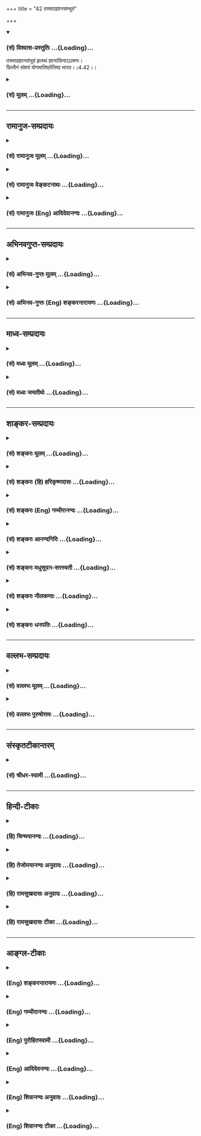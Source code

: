 +++
title = "42 तस्मादज्ञानसम्भूतं"

+++
<div class="js_include" newlevelforh1="3" title="(सं) विश्वास-प्रस्तुतिः" unfilled url="/purANam/mahAbhAratam/06-bhIShma-parva/02-bhagavad-gItA-parva/saMskRtam/vishvAsa-prastutiH/04_jnAna-yogaH_brahmArp/42_tasmAdajnAnasambh.md">
<details open><summary><h3>(सं) विश्वास-प्रस्तुतिः ...{Loading}...</h3></summary>

तस्मादज्ञानसंभूतं हृत्स्थं ज्ञानासिनाऽऽत्मनः।  
छित्त्वैनं संशयं योगमातिष्ठोत्तिष्ठ भारत।।4.42।।
</details>
</div>
<div class="js_include collapsed" newlevelforh1="3" title="(सं) मूलम्" unfilled url="/purANam/mahAbhAratam/06-bhIShma-parva/02-bhagavad-gItA-parva/saMskRtam/mUlam/04_jnAna-yogaH_brahmArp/42_tasmAdajnAnasambh.md">
<details><summary><h3>(सं) मूलम् ...{Loading}...</h3></summary>

तस्मादज्ञानसंभूतं हृत्स्थं ज्ञानासिनाऽऽत्मनः।  
छित्त्वैनं संशयं योगमातिष्ठोत्तिष्ठ भारत।।4.42।।
</details>
</div>


_________________
## रामानुज-सम्प्रदायः
<div class="js_include collapsed" newlevelforh1="3" title="(सं) रामानुजः मूलम्" unfilled url="/purANam/mahAbhAratam/06-bhIShma-parva/02-bhagavad-gItA-parva/saMskRtam/rAmAnujaH/mUlam/04_jnAna-yogaH_brahmArp/42_tasmAdajnAnasambh.md">
<details><summary><h3>(सं) रामानुजः मूलम् ...{Loading}...</h3></summary>

।।4.42।।**तस्माद्** अनाद्य**ज्ञानसंभूतं हृत्स्थम्** आत्मविषयं **संशयं**
मया उपदिष्टेन आत्म**ज्ञानासिना छित्त्वा** मया उपदिष्टं कर्म**योगम्
आतिष्ठ** तदर्थम् **उत्तिष्ठ भारत** इति।

</details>
</div>
<div class="js_include collapsed" newlevelforh1="3" title="(सं) रामानुजः वेङ्कटनाथः" unfilled url="/purANam/mahAbhAratam/06-bhIShma-parva/02-bhagavad-gItA-parva/saMskRtam/rAmAnujaH/venkaTanAthaH/04_jnAna-yogaH_brahmArp/42_tasmAdajnAnasambh.md">
<details><summary><h3>(सं) रामानुजः वेङ्कटनाथः ...{Loading}...</h3></summary>

  
  
।।4.42।। एवं विस्तरेणोपपाद्योपसंहृतोऽर्थोऽर्जुनं प्रति कर्तव्यतया
निगम्यते तस्मादितिश्लोकेन। संशयस्याज्ञानसम्भूतत्वं विशेषाग्रहस्य
संशयहेतुत्वात्। हृत्स्थं हृदि शल्यमिवार्पितम् यद्वा
हृत्स्थमित्यान्तरमिति भावः। आत्मनः इति षष्ठ्या
विषयविषयित्वलक्षणसम्बन्धविशेषे पर्यवसानमत्र विवक्षितमिति
द्योतनायआत्मविषयं संशयमित्युक्तम्। यद्वाएनं संशयम् इति
निर्देशादात्मविषयत्वं सिद्धम्आत्मनः इत्यस्य तुज्ञानासिना
इत्यनेनान्वयायआत्मज्ञानासिनेत्युक्तम्। काकाक्षिन्यायेन
वोभयत्रान्वयः। मयेत्यनेनोपदेष्टुः
सर्वज्ञत्वकारुणिकत्वादिपौष्कल्यादाप्ततमत्वं विवक्षितम्।
कर्मयोगोपदेशोपसंहारतया योगशब्दोऽत्र नेतरविषय इति ज्ञापनायमयोपदिष्टं
कर्मयोगमित्युक्तम्। भरतकुलसम्भूतार्जुनस्य स्वधर्मभूतयुद्धार्थमुत्थानमेव
कर्मयोगार्थमुत्थानमिति भारतशब्दाभिप्रायव्यञ्जनायतदर्थमुत्तिष्ठ
भारतेत्युक्तम्। तेनैव मोक्षोपाययोग्यत्वाय योगिवंशप्रसूतत्वमप्यर्जुनस्य
सूच्यते। इति कवितार्किकसिंहस्य सर्वतन्त्रस्वतन्त्रस्य श्रीमद्वेङ्कटनाथस्य
वेदान्ताचार्यस्य कृतिषु श्रीमद्गीताभाष्यटीकायां तात्पर्यचन्द्रिकायां
चतुर्थोऽध्यायः।।4।।  
  

</details>
</div>
<div class="js_include collapsed" newlevelforh1="3" title="(सं) रामानुजः (Eng) आदिदेवानन्दः" unfilled url="/purANam/mahAbhAratam/06-bhIShma-parva/02-bhagavad-gItA-parva/saMskRtam/rAmAnujaH/english/AdidevAnandaH/04_jnAna-yogaH_brahmArp/42_tasmAdajnAnasambh.md">
<details><summary><h3>(सं) रामानुजः (Eng) आदिदेवानन्दः ...{Loading}...</h3></summary>

4.42 Therefore, after sundering this doubt concerning the self, born of
beginningless ignorance and present in the heart, by the sword of the
knowledge of the self in the manner explained before, practise the Karma
Yoga taught by Me. For that, rise up, O Arjuna.

</details>
</div>


_________________
## अभिनवगुप्त-सम्प्रदायः
<div class="js_include collapsed" newlevelforh1="3" title="(सं) अभिनव-गुप्तः मूलम्" unfilled url="/purANam/mahAbhAratam/06-bhIShma-parva/02-bhagavad-gItA-parva/saMskRtam/abhinava-guptaH/mUlam/04_jnAna-yogaH_brahmArp/42_tasmAdajnAnasambh.md">
<details><summary><h3>(सं) अभिनव-गुप्तः मूलम् ...{Loading}...</h3></summary>

।।4.42।। यत एवम् +++(S omits यत एवम्)+++ तस्मादिति। संशयं छित्त्वा योगं कर्मसु
कौशलम् उक्तक्रमेण आतिष्ठ। ततश्च उत्तिष्ठ त्वं स्वव्यापारं
कर्तव्यतामात्रेण कुर्विति।  
  

</details>
</div>
<div class="js_include collapsed" newlevelforh1="3" title="(सं) अभिनव-गुप्तः (Eng) शङ्करनारायणः" unfilled url="/purANam/mahAbhAratam/06-bhIShma-parva/02-bhagavad-gItA-parva/saMskRtam/abhinava-guptaH/english/shankaranArAyaNaH/04_jnAna-yogaH_brahmArp/42_tasmAdajnAnasambh.md">
<details><summary><h3>(सं) अभिनव-गुप्तः (Eng) शङ्करनारायणः ...{Loading}...</h3></summary>

4.42 Tasmat etc. Cutting asunder the doubt, you must practise, by the
said method, the Yoga, the dexterity in action; and then stand up i.e.,
perform your activities simply with the idea that they are to be
performed.

</details>
</div>


_________________
## माध्व-सम्प्रदायः
<div class="js_include collapsed" newlevelforh1="3" title="(सं) मध्वः मूलम्" unfilled url="/purANam/mahAbhAratam/06-bhIShma-parva/02-bhagavad-gItA-parva/saMskRtam/madhvaH/mUlam/04_jnAna-yogaH_brahmArp/42_tasmAdajnAnasambh.md">
<details><summary><h3>(सं) मध्वः मूलम् ...{Loading}...</h3></summary>

।।4.42।। Sri Madhvacharya did not comment on this sloka.

</details>
</div>
<div class="js_include collapsed" newlevelforh1="3" title="(सं) मध्वः जयतीर्थः" unfilled url="/purANam/mahAbhAratam/06-bhIShma-parva/02-bhagavad-gItA-parva/saMskRtam/madhvaH/jayatIrthaH/04_jnAna-yogaH_brahmArp/42_tasmAdajnAnasambh.md">
<details><summary><h3>(सं) मध्वः जयतीर्थः ...{Loading}...</h3></summary>

।।4.42।। Sri Jayatirtha did not comment on this sloka.

</details>
</div>


_________________
## शाङ्कर-सम्प्रदायः
<div class="js_include collapsed" newlevelforh1="3" title="(सं) शङ्करः मूलम्" unfilled url="/purANam/mahAbhAratam/06-bhIShma-parva/02-bhagavad-gItA-parva/saMskRtam/shankaraH/mUlam/04_jnAna-yogaH_brahmArp/42_tasmAdajnAnasambh.md">
<details><summary><h3>(सं) शङ्करः मूलम् ...{Loading}...</h3></summary>

।।4.42) **तस्मात्** पापिष्ठम् **अज्ञानसंभूतम्** अज्ञानात् अविवेकात् जातं
**हृत्स्थं** हृदि बुद्धौ स्थितं **ज्ञानासिना** शोकमोहादिदोषहरं
सम्यग्दर्शनं ज्ञानं तदेव असिः खङ्गः तेन ज्ञानासिना **आत्मनः** स्वस्य
आत्मविषयत्वात् संशयस्य। न हि परस्य संशयः परेण च्छेत्तव्यतां प्राप्तः येन
स्वस्येति विशेष्येत। अतः आत्मविषयोऽपि स्वस्यैव भवति। **छित्त्वा एनं
संशयं** स्वविनाशहेतुभूतम् **योगं** सम्यग्दर्शनोपायं कर्मानुष्ठानम्
**आतिष्ठ** कुर्वित्यर्थः। **उत्तिष्ठ** च इदानीं युद्धाय **भारत**
इति।। इति श्रीमत्परमहंसपरिव्राजकाचार्यस्य
श्रोगोविन्दभगवत्पूज्यपादशिष्यस्यश्रीमच्छंकरभगवतः कृतौ
श्रीमद्भगवद्गीताभाष्ये  
  
चतुर्थोऽध्यायः।।  
  

</details>
</div>
<div class="js_include collapsed" newlevelforh1="3" title="(सं) शङ्करः (हि) हरिकृष्णदासः" unfilled url="/purANam/mahAbhAratam/06-bhIShma-parva/02-bhagavad-gItA-parva/saMskRtam/shankaraH/hindI/harikRShNadAsaH/04_jnAna-yogaH_brahmArp/42_tasmAdajnAnasambh.md">
<details><summary><h3>(सं) शङ्करः (हि) हरिकृष्णदासः ...{Loading}...</h3></summary>

।।4.42।। क्योंकि कर्मयोगका अनुष्ठान करनेसे अन्तःकरणकी अशुद्धिका क्षय हो
जानेपर उत्पन्न होनेवाले आत्मज्ञानसे जिसका संशय नष्ट हो गया है ऐसा पुरुष
तो ज्ञानाग्निद्वारा उसके कर्म दग्ध हो जानेके कारण कर्मोंसे नहीं बँधता
तथा ज्ञानयोग और कर्मयोगके अनुष्ठानमें संशय रखनेवाला नष्ट हो जाता है
इसलिये अज्ञान यानी अविवेकसे उत्पन्न और अन्तःकरणमें रहनेवाले ( अपने
नाशकके हेतुभूत ) इस अत्यन्तपापी अपने संशयको ज्ञानखड्गद्वारा अर्थात्
शोकमोह आदि दोनोंका नाश करनेवाला यथार्थ दर्शरूप जो ज्ञान है वही खड्ग है
उस स्वरूपज्ञानरूप खड्गद्वारा ( छेदन करके कर्मयोगमें स्थित हो )। यहाँ
संशय आत्मविषयक है इसलिये ( उसके साथ आत्मनः विशेषण दिया गया है। ) क्योंकि
एकका संशय दूसरेके द्वारा छेदन करनेकी शङ्का यहाँ प्राप्त नहीं होती जिससे
कि ( ऐसी शङ्काको दूर करनेके उद्देश्यसे ) आत्मनः विशेषण दिया जावे अतः (
यही समझना चाहिये कि ) आत्मविषयक होनेसे भी अपना कहा जा सकता है। ( सुतरां
संशयको अपना बतलाना असंगत नहीं है। ) अतः अपने नाशके कारणरूप इस संशयको (
उपर्युक्त प्रकारसे ) काटकर पूर्ण ज्ञानकी प्राप्तिके उपायरूप कर्मयोगमें
स्थित हो और हे भारत अब युद्धके लिये खड़ा हो जा।

</details>
</div>
<div class="js_include collapsed" newlevelforh1="3" title="(सं) शङ्करः (Eng) गम्भीरानन्दः" unfilled url="/purANam/mahAbhAratam/06-bhIShma-parva/02-bhagavad-gItA-parva/saMskRtam/shankaraH/english/gambhIrAnandaH/04_jnAna-yogaH_brahmArp/42_tasmAdajnAnasambh.md">
<details><summary><h3>(सं) शङ्करः (Eng) गम्भीरानन्दः ...{Loading}...</h3></summary>

4.42 Tasmat, therefore, O scion of the Bharata dynasty; atistha, take
recourse to, i.e. undertake; yogam, yoga -performance of actions, which
is a means to full Illumination; and now, uttistha, rise up for battle;
chittva, cutting asunder; jnanasina, with the sword of
Knowledge-Knowledge is full Illumination, which is a destroyer of such
defects as sorrows, delusion, etc.; that itself is the sword; with that
sword of Knowledge-;enam, this; samsayam, doubt; atmanah, of your own,
which is a source of one's own ruin and is most sinful; hrtstham, in the
heart, residing in the intellect; ajnana-sambhutam, arising from
ignorance, born of non-discrimination. The word atmanah is used because
doubt concerns oneself. Indeed, another's doubt cannot be removed by
someone else. Hence the word 'own' is used. So, although the doubt is
with regard to the Self, it is really one's own.

</details>
</div>
<div class="js_include collapsed" newlevelforh1="3" title="(सं) शङ्करः आनन्दगिरिः" unfilled url="/purANam/mahAbhAratam/06-bhIShma-parva/02-bhagavad-gItA-parva/saMskRtam/shankaraH/AnandagiriH/04_jnAna-yogaH_brahmArp/42_tasmAdajnAnasambh.md">
<details><summary><h3>(सं) शङ्करः आनन्दगिरिः ...{Loading}...</h3></summary>

।।4.42।। तस्मादित्यादिसमनन्तरश्लोकगततत्पदापेक्षितमर्थमाह **यस्मादिति।**
सतां कर्मणामस्मदादिषु फलारम्भकत्वोपलम्भाद्विदुष्यपि तेषां
तद्भाव्यमनपबाधमित्याशङ्क्याह **ज्ञानाग्नीति।** ननु संदिहानस्य
तत्प्रतिबन्धान्न कर्मयोगानुष्ठानं नापि तद्धेतुकज्ञानं तत्रापि
संशयावतारादित्याशङ्क्याह **यस्माच्चेति।** श्लोकाक्षराणि व्याचष्टे
**तस्मादित्यादिना।** पापिष्ठमिति संशयस्य सर्वानर्थमूलत्वेन त्याज्यत्वं
सूच्यते। विवेकाग्रहप्रसूतत्वादपि
तस्यावहेयत्वमविवेकस्यानर्थकरत्वप्रसिद्धेरित्याह **अविवेकादिति।** नच तस्य
चैतन्यवदात्मनिष्ठत्वादत्याज्यत्वं शङ्कितव्यमित्याह **हृदीति।**
शोकमोहाभ्यामभिभूतस्य पुंसो मनसि प्रादुर्भवतः संशयस्य
प्रबलप्रतिबन्धकाभावेनैव प्रध्वंसः सिध्येदित्याशङ्क्याह **ज्ञानासिनेति।**
स्वाश्रयस्य संशयस्य स्वाश्रयेणैव ज्ञानेन समुच्छेदसंभवात्किमिति स्वस्येति
विशेषणमित्याशङ्क्याह **आत्मविषयत्वादिति।** स्थाण्वादिविषयः
संशयस्तद्विषयेण ज्ञानेन देवदत्तनिष्ठेन तन्निष्ठो व्यावर्त्यते प्रकृते
त्वात्मविषयस्तदाश्रयश्च संशयस्तथाविधेन ज्ञानेनापनीयते तेन
विशेषणमर्थवदित्यर्थः। तदेव प्रपञ्चयति **नहीति।** आत्माश्रयत्वस्य प्रकृते
संशये सिद्धत्वेनाविवक्षितत्वात्तद्विषयस्य तद्विषयेणैव तस्य तेन
निवृत्तिर्विवक्षितेत्युपसंहरति **अत इति।** संशयसमुच्छित्त्यनन्तरं
कर्तव्यमुपदिशति **छित्त्वैनमिति।** अग्निहोत्रादिकं कर्म भगवदाज्ञया
क्रमेण करिष्यामि युद्धात्पुनरुपरिरंसैवेत्याशङ्क्याह **उत्तिष्ठेति।**
भरतान्वये महति क्षत्रियवंशे प्रसूतस्य समुपस्थितसमरविमुखत्वमनुचितमिति
मन्वानः सन्नाह **भारतेति।** तदनेन योगस्य कृत्रिमत्वं भगवतोऽनीश्वरत्वं च
निराकृत्य कर्मादावकर्मादिदर्शनादात्मनः
सम्यग्ज्ञानात्प्रणिपातादेर्बहिरङ्गादन्तरङ्गाच्च
श्रद्धादेरुद्भूतादशेषानर्थनिवृत्त्या ब्रह्मभावमभिदधता सर्वस्मादुत्कृष्टे
तस्मिन्नसंशयानस्याधिकारादशेषदोषवन्तम्। संशयं हित्वोत्तमस्य
ज्ञाननिष्ठापरस्य कर्मनिष्ठेति स्थापितम्। इत्यानन्दगिरिकृतगीताभाष्यटीकायां
चतुर्थोऽध्यायः।।4।।  
  

</details>
</div>
<div class="js_include collapsed" newlevelforh1="3" title="(सं) शङ्करः मधुसूदन-सरस्वती" unfilled url="/purANam/mahAbhAratam/06-bhIShma-parva/02-bhagavad-gItA-parva/saMskRtam/shankaraH/madhusUdana-sarasvatI/04_jnAna-yogaH_brahmArp/42_tasmAdajnAnasambh.md">
<details><summary><h3>(सं) शङ्करः मधुसूदन-सरस्वती ...{Loading}...</h3></summary>

।।4.42।। यस्मादेवं अज्ञानादविवेकात्संभूतमुत्पन्नं हृत्स्थं हृदि बुद्धौ
स्थितं करणस्याश्रयस्य च ज्ञाने शत्रुः सुखेन हन्तुं शक्यत
इत्युभयोपन्यासः। एनं सर्वानर्थमूलभूतं संशयमात्मनो ज्ञानासिना
आत्मविषयकनिश्चयखङ्गेन छित्त्वा योगंसम्यग्दर्शनोपायं निष्कामकर्मातिष्ठ
कुरु। अत इदानीमुत्तिष्ठ युद्धाय हे भारत भरतवंशे जातस्य युद्धोद्यमो न
निष्फल इति भावः। स्वस्यानीशत्वाबाधेन भक्तिश्रद्धे दृढीकृते। धीहेतुः
कर्मनिष्ठा च हरिणेहोपसंहृता।

</details>
</div>
<div class="js_include collapsed" newlevelforh1="3" title="(सं) शङ्करः नीलकण्ठः" unfilled url="/purANam/mahAbhAratam/06-bhIShma-parva/02-bhagavad-gItA-parva/saMskRtam/shankaraH/nIlakaNThaH/04_jnAna-yogaH_brahmArp/42_tasmAdajnAnasambh.md">
<details><summary><h3>(सं) शङ्करः नीलकण्ठः ...{Loading}...</h3></summary>

।।4.42।।**तस्मादिति।** हृत्स्थं बुद्धिस्थम्। ज्ञानासिना ज्ञानखङ्गेन।
योगं सम्यग्दर्शनोपायम्। निष्कामकर्म आतिष्ठ कुरु। उत्तिष्ठ। युद्धायेति
शेषः।

</details>
</div>
<div class="js_include collapsed" newlevelforh1="3" title="(सं) शङ्करः धनपतिः" unfilled url="/purANam/mahAbhAratam/06-bhIShma-parva/02-bhagavad-gItA-parva/saMskRtam/shankaraH/dhanapatiH/04_jnAna-yogaH_brahmArp/42_tasmAdajnAnasambh.md">
<details><summary><h3>(सं) शङ्करः धनपतिः ...{Loading}...</h3></summary>

।।4.42।। यस्माच्चित्तशुद्धिलभ्यं ज्ञानमेवभूतं यस्माच्च संशयात्मा विनश्यति
यस्माच्च ज्ञानसंच्छिन्नसंशयः कर्मभिर्न निबध्यते तस्मात्पापिष्ठमात्मनः
संशयं अज्ञानादविवेकाज्जातं बुद्धौ स्थितं शोकमोहादिदोषहरं सभ्यग्दर्शनं
ज्ञानं तदेवासिः खड्गः तेनात्मो ज्ञानासिना छित्त्वा योगमात्मज्ञानोपायं
कर्मानुष्ठानमातिष्ठ कुर्वित्यर्थः। इदानीं तु स्वधर्मभूताय
युद्धायोत्तिष्ठ। भारतेति तत्र योग्यतासूचकं संबोधनम्। तदनेन
चतुर्थाध्यायेन योगस्य संप्रदायसिद्धत्वं भगवतो वासुदेवस्य
सर्वज्ञत्वमीश्वरत्वं च प्रतिपाद्य योग्यतासंपत्तये कर्मनिष्ठां तत्साध्यां
ज्ञाननिष्ठामत्युत्तमां तत्र प्रणिपातादीनि बहिरङ्गसाधनानि
श्रद्धादीन्यन्तरङ्गाणि तस्याः फलं सर्वानर्थनिवृत्त्या ब्रह्मभावं
अतिपापिष्ठं संशयं चाभिदधताऽशेषदोषवन्तं संशयं विहायोत्तमाधिकरिणो
ज्ञाननिष्ठाऽपरस्य कर्मनिष्ठेति स्थापितम्। इति
श्रीपरमहंसपरिव्राजकाचार्यश्रीबालस्वामिश्रीपादशिष्यदत्तवंशावतंसरामकुमारसूनुधनपतिविदुषा
विरचितायां श्रीगीताभाष्योत्कर्षदीपिकायां चतुर्थोऽध्यायः।।4।।  
  

</details>
</div>


_________________
## वल्लभ-सम्प्रदायः
<div class="js_include collapsed" newlevelforh1="3" title="(सं) वल्लभः मूलम्" unfilled url="/purANam/mahAbhAratam/06-bhIShma-parva/02-bhagavad-gItA-parva/saMskRtam/vallabhaH/mUlam/04_jnAna-yogaH_brahmArp/42_tasmAdajnAnasambh.md">
<details><summary><h3>(सं) वल्लभः मूलम् ...{Loading}...</h3></summary>

।।4.42।। तस्मात्त्वमपि साङख्यबुद्ध्याऽनात्मभूतं संशयं छित्त्वोक्तं
योगमातिष्ठ युद्धाय च स्वकर्मणे उद्युक्तो भव तदापि निर्बन्धनतेति भावः।

</details>
</div>
<div class="js_include collapsed" newlevelforh1="3" title="(सं) वल्लभः पुरुषोत्तमः" unfilled url="/purANam/mahAbhAratam/06-bhIShma-parva/02-bhagavad-gItA-parva/saMskRtam/vallabhaH/puruShottamaH/04_jnAna-yogaH_brahmArp/42_tasmAdajnAnasambh.md">
<details><summary><h3>(सं) वल्लभः पुरुषोत्तमः ...{Loading}...</h3></summary>

  
  
।।4.42।। यतः संशयात्मा न पश्यति आत्मज्ञानवन्तं च कर्माणि न निबध्नन्ति
तस्मादात्मज्ञानेन संशयं त्यजेत्याह तस्मादिति। हे भारत सत्कुलोत्पन्न
संशयकरणायोग्य यस्मात् संशयेन नश्यति तस्मादात्मनः अज्ञानसम्मूतं
आत्मस्वरूपाज्ञानोत्पन्नं हृत्स्थं हृदिस्थं एनं प्रत्यक्षमनुभूयमानं
मद्वचनेष्वविश्वासात्मकं संशयं ज्ञानासिना ज्ञानात्मकखङ्गेन छित्त्वा योगं
मदात्मकं मत्प्राप्त्यर्थं आतिष्ठ कुरु उत्तिष्ठ सावधानो भव।

</details>
</div>


_________________
## संस्कृतटीकान्तरम्
<div class="js_include collapsed" newlevelforh1="3" title="(सं) श्रीधर-स्वामी" unfilled url="/purANam/mahAbhAratam/06-bhIShma-parva/02-bhagavad-gItA-parva/saMskRtam/shrIdhara-svAmI/04_jnAna-yogaH_brahmArp/42_tasmAdajnAnasambh.md">
<details><summary><h3>(सं) श्रीधर-स्वामी ...{Loading}...</h3></summary>

।।4.42।।**तस्मादिति।** यस्मादेवं तस्मादात्मनोऽज्ञानेन संभूतं हृदि
स्थितमेनं संशयं शोकादिनिमित्तं देहात्मविवेकज्ञानखङ्गेन छित्त्वा
परमात्मज्ञानोपायभूतं कर्मयोगमातिष्ठाश्रय। तत्र च प्रथमं प्रस्तुताय
युद्धायोत्तिष्ठ। हे भारत इति क्षत्रियत्वेन युद्धस्य स्वधर्मत्वं
दर्शितम्।  
  

</details>
</div>


_________________
## हिन्दी-टीकाः
<div class="js_include collapsed" newlevelforh1="3" title="(हि) चिन्मयानन्दः" unfilled url="/purANam/mahAbhAratam/06-bhIShma-parva/02-bhagavad-gItA-parva/hindI/chinmayAnandaH/04_jnAna-yogaH_brahmArp/42_tasmAdajnAnasambh.md">
<details><summary><h3>(हि) चिन्मयानन्दः ...{Loading}...</h3></summary>

।।4.42।। इस अन्तिम श्लोक में श्रीकृष्ण द्वारा दी गया सम्मति संक्षिप्त
होते हुये भी प्रेमाग्रहपूर्ण है। यह श्लोक अर्जुन के प्रति उनकी स्नेह
भावना से झंकृत हो रहा है। हिमालय की गिरिकन्दराओं के शान्त और एकान्त
वातावरण मे दिये गये ऋषियों के उपदेश को यहाँ श्रीकृष्ण अपने योद्धामित्र
अर्जुन को युद्ध की भाषा में ही समझाते हैं। हृदय में स्थित अज्ञान से
उत्पन्न आत्मविषयक संशय को ज्ञान की तलवार द्वारा छिन्नभिन्न करने के लिये
वे अर्जुन को प्रोत्साहित करते हैं। यहाँ संशय को हृदय मे स्थित कहा गया है
आज के शिक्षित पुरुष को यह कुछ विचित्र जान पड़ेगा क्योंकि संशय बुद्धि से
उत्पन्न होता है हृदय से नहीं। वेदान्त की धारण के अनुसार बुद्धि का निवास
स्थान हृदय है। परन्तु स्थूल शरीर का अंगरूप हृदय यहां अभिप्रेत नहीं है।
दर्शनशास्त्र में हृदय शब्द का मनोवैज्ञानिक अर्थ मे साहित्यिक प्रयोग किया
जाता है। प्रेम सहानुभूति तथा इसी प्रकार की मनुष्य की श्रेष्ठ एवं आदर्श
भावनाओं का स्रोत हृदय ही है। इस प्रेम से परिपूर्ण हृदय से जो बुद्धि
कार्य करती है वही वास्तव में दर्शनशास्त्र की दृष्टि से मनुष्य की बुद्धि
मानी जा सकती है। इसलिये जब यहाँ संशय को हृदय में स्थित कहा गया तब उसका
तात्पर्य कुछ साधकों की विकृत बुद्धि से है जिसके कारण वे आत्मदर्शन नहीं
कर पाते। अनेक प्रकार के संशयों की आत्यन्तिक निवृत्ति तभी संभव होगी जब
साधक पुरुष आत्मा का साक्षात् अनुभव कर लेगा। यह योग के अभ्यास द्वारा ही
संभव है। परन्तु योग का अर्थ कोई रहस्यमयी साधना नहीं जिसे कोई विरले गुरु
गुप्त रूप से बतायेंगे और न ही वह ऐसी साधना है जिसका अभ्यास हिमालय की
निर्जन गुफाओं में बैठकर करना पड़ेगा। योग सम्बन्धित जो भी भय उत्पन्न करने
वाली मिथ्या धारणाएं है गीता में उन्हें सदा के लिये दूर करके उस शब्द को
सुपरिचित और व्यावहारिक बना दिया गया है। जीवन के सभी कार्य क्षेत्रों में
योग उपयोगी है। भगवान् श्रीकृष्ण के द्वारा इस अध्याय में जो बारह प्रकार
के यज्ञ बताये गये हैं वे ही योग शब्द से लक्षित हैं। इस अध्याय की समाप्ति
अर्जुन को उठने के आह्वान के साथ होती है उत्तिष्ठ भारत। यद्यपि गीतोपदेश
के सन्दर्भ में भारत शब्द अर्जुन को ही सम्बोधित करता है तथापि अर्जुन के
माध्यम से समस्त साधकों का यहाँ आह्वान किया गया है। यज्ञ साधना का आचरण
करके हमको अधिकाधिक अन्तकरण शुद्धि प्राप्त करनी चाहिये जिससे कि
निदिध्यासन के द्वारा हम विकास के चरम लक्ष्य परम शान्ति को प्राप्त कर
सकें। Conclusionँ़ तत्सदिति श्रीमद्भगवद्गीतासूपनिषत्सु ब्रह्मविद्यायां
योगशास्त्रे  
  
श्रीकृष्णार्जुनसंवादे ज्ञानकर्मसंन्यासयोगो नाम चतुर्थोऽध्याय।।

</details>
</div>
<div class="js_include collapsed" newlevelforh1="3" title="(हि) तेजोमयानन्दः अनुवादः" unfilled url="/purANam/mahAbhAratam/06-bhIShma-parva/02-bhagavad-gItA-parva/hindI/tejomayAnandaH/anuvAdaH/04_jnAna-yogaH_brahmArp/42_tasmAdajnAnasambh.md">
<details><summary><h3>(हि) तेजोमयानन्दः अनुवादः ...{Loading}...</h3></summary>

।।4.42।। इसलिये अपने हृदय में स्थित अज्ञान से उत्पन्न आत्मविषयक संशय को
ज्ञान खड्ग से काटकर, हे भारत ! योग का आश्रय लेकर खड़े हो जाओ।।

</details>
</div>
<div class="js_include collapsed" newlevelforh1="3" title="(हि) रामसुखदासः अनुवादः" unfilled url="/purANam/mahAbhAratam/06-bhIShma-parva/02-bhagavad-gItA-parva/hindI/rAmasukhadAsaH/anuvAdaH/04_jnAna-yogaH_brahmArp/42_tasmAdajnAnasambh.md">
<details><summary><h3>(हि) रामसुखदासः अनुवादः ...{Loading}...</h3></summary>

।।4.42।। इसलिये हे भरतवंशी अर्जुन ! हृदयमें स्थित इस अज्ञानसे उत्पन्न
अपने संशयका ज्ञानरूप तलवारसे छेदन करके योग -(समता-) में स्थित हो जा, (और
युद्धके लिये) खड़ा हो जा।

</details>
</div>
<div class="js_include collapsed" newlevelforh1="3" title="(हि) रामसुखदासः टीका" unfilled url="/purANam/mahAbhAratam/06-bhIShma-parva/02-bhagavad-gItA-parva/hindI/rAmasukhadAsaH/TIkA/04_jnAna-yogaH_brahmArp/42_tasmAdajnAnasambh.md">
<details><summary><h3>(हि) रामसुखदासः टीका ...{Loading}...</h3></summary>

।।4.42।।***व्याख्या--*'तस्मादज्ञानसम्भूतं ৷৷. छित्त्वैनं
संशयम्'--**पूर्वश्लोकमें भगवान्ने यह सिद्धान्त बताया कि जिसने समताके
द्वारा समस्त कर्मोंसे सम्बन्ध-विच्छेद कर लिया है और ज्ञानके द्वारा समस्त
संशयोंको नष्ट कर दिया है, उस आत्मपरायण कर्मयोगीको कर्म नहीं बाँधते
अर्थात् वह जन्म-मरणसे मुक्त हो जाता है। अब भगवान् **'तस्मात्'** पदसे
अर्जुनको भी वैसा ही जानकर कर्तव्य-कर्म करनेकी प्रेरणा करते हैं। अर्जुनके
हृदयमें संशय था--युद्धरूप घोर कर्मसे मेरा कल्याण कैसे होगा; और कल्याणके
लिये मैं कर्मयोगका अनुष्ठान करूँ अथवा ज्ञानयोगका; इस श्लोकमें भगवान् इस
संशयको दूर करनेकी प्रेरणा करते हैं ;क्योंकि संशयके रहते हुए कर्तव्यका
पालन ठीक तरहसे नहीं हो सकता।**'अज्ञानसम्भूतम्'** पदका भाव है कि सब संशय
अज्ञानसे अर्थात् कर्मोंके और योगके तत्त्वको ठीक-ठीक न समझनेसे ही उत्पन्न
होते हैं। क्रियाओँ और पदार्थोंको अपना और अपने लिये मानना ही अज्ञान है।
यह अज्ञान जबतक रहता है, तबतक अन्तःकरणमें संशय रहते हैं; क्योंकि क्रियाएँ
और पदार्थ विनाशी हैं और स्वरूप अविनाशी है।  
  
तीसरे अध्यायमें कर्मयोगका आचरण करनेकी और इस चौथे अध्यायमें कर्मयोगको
तत्त्वसे जाननेकी बात विशेषरूपसे आयी है। कारण कि कर्म करनेके साथ-साथ
कर्मको जाननेकी भी बहुत आवश्यकता है। ठीक-ठीक जाने बिना कोई भी कर्म बढ़िया
रीतिसे नहीं होता। इसके सिवाय अच्छी तरह जानकर कर्म करनेसे जो कर्म
बाँधने-वाले होते हैं, वे ही कर्म मुक्त करनेवाले हो जाते हैं (गीता 4। 16
32)। इसलिये इसअध्यायमें भगवान्ने कर्मोंको तत्त्वसे जाननेपर विशेष जोर
दिया है। पूर्वश्लोकमें भी **'ज्ञानसंछिन्नसंशयम्'** पद इसी अर्थमें आया है।
जो मनुष्य कर्म करनेकी विद्याको जान लेता है, उसके समस्त संशयोंका नाश हो
जाता है। कर्म करनेकी विद्या है--अपने लिये कुछ करना ही नहीं है।  
  
**'योगमातिष्ठोत्तिष्ठ भारत'--**अर्जुन अपने धनुष-बाणका त्याग करके रथके
मध्यभागमें बैठ गये थे (1। 47)। उन्होंने भगवान्से साफ कह दिया था कि मैं
युद्ध नहीं करूँगा'--'**न योत्स्ये'** (गीता 2। 9)। यहाँ भगवान् अर्जुनको
योगमें स्थित होकर युद्धके लिये खड़े हो जानेकी आज्ञा देते हैं। यही बात
भगवान्ने दूसरे अध्यायके अड़तालीसवें श्लोकमें **योगस्थः कुरु कर्माणि**
(योगमें स्थित होकर कर्तव्य-कर्म कर) पदोंसे भी कही थी। योगका अर्थ 'समता'
है--**'समत्वं योग उच्यते'** (गीता 2। 48)।  
  
अर्जुन युद्धको पाप समझते थे (गीता 1। 36 45)। इसलिये भगवान् अर्जुनको
समतामें स्थित होकर युद्ध करनेकी आज्ञा देते हैं; क्योंकि समतामें स्थित
होकर युद्ध करनेसे पाप नहीं लगता (गीता 2। 38)। इसलिये समतामें स्थित होकर
कर्तव्य-कर्म करना ही कर्म-बन्धनसे छूटनेका उपाय है।

</details>
</div>


_________________
## आङ्ग्ल-टीकाः
<div class="js_include collapsed" newlevelforh1="3" title="(Eng) शङ्करनारायणः" unfilled url="/purANam/mahAbhAratam/06-bhIShma-parva/02-bhagavad-gItA-parva/english/shankaranArAyaNaH/04_jnAna-yogaH_brahmArp/42_tasmAdajnAnasambh.md">
<details><summary><h3>(Eng) शङ्करनारायणः ...{Loading}...</h3></summary>

4.42. Therefore, thus cutting off, by means of knowledge-sword, the
doubt that has sprung from ignornace and exists in \[your\] heart,
practise the Yoga ! Stand up ! O descendant of Bharata !

</details>
</div>
<div class="js_include collapsed" newlevelforh1="3" title="(Eng) गम्भीरानन्दः" unfilled url="/purANam/mahAbhAratam/06-bhIShma-parva/02-bhagavad-gItA-parva/english/gambhIrAnandaH/04_jnAna-yogaH_brahmArp/42_tasmAdajnAnasambh.md">
<details><summary><h3>(Eng) गम्भीरानन्दः ...{Loading}...</h3></summary>

4.42 Therefore, O scion of the Bharata dyasty, take recourse to yoga and
rise up, cutting asunder with the sword of Knowledge this doubt of your
own in the heart, arising from ignorance.

</details>
</div>
<div class="js_include collapsed" newlevelforh1="3" title="(Eng) पुरोहितस्वामी" unfilled url="/purANam/mahAbhAratam/06-bhIShma-parva/02-bhagavad-gItA-parva/english/purohitasvAmI/04_jnAna-yogaH_brahmArp/42_tasmAdajnAnasambh.md">
<details><summary><h3>(Eng) पुरोहितस्वामी ...{Loading}...</h3></summary>

4.42 Therefore, cleaving asunder with the sword of wisdom the doubts of
the heart, which thine own ignorance has engendered, follow the Path of
Wisdom and arise!"

</details>
</div>
<div class="js_include collapsed" newlevelforh1="3" title="(Eng) आदिदेवनन्दः" unfilled url="/purANam/mahAbhAratam/06-bhIShma-parva/02-bhagavad-gItA-parva/english/AdidevanandaH/04_jnAna-yogaH_brahmArp/42_tasmAdajnAnasambh.md">
<details><summary><h3>(Eng) आदिदेवनन्दः ...{Loading}...</h3></summary>

4.42 Therefore, sunder, with the sword of knowledge, this doubt present
in your heart resulting from ignorance concerning the self. Practise
this Yoga, O Arjuna, and rise up.

</details>
</div>
<div class="js_include collapsed" newlevelforh1="3" title="(Eng) शिवानन्दः अनुवादः" unfilled url="/purANam/mahAbhAratam/06-bhIShma-parva/02-bhagavad-gItA-parva/english/shivAnandaH/anuvAdaH/04_jnAna-yogaH_brahmArp/42_tasmAdajnAnasambh.md">
<details><summary><h3>(Eng) शिवानन्दः अनुवादः ...{Loading}...</h3></summary>

4.42 Therefore with the sword of the knowledge (of the Self) cut asunder
the doubt of the self born of ignorance, residing in thy heart, and take
refuge in Yoga. Arise, O Arjuna.

</details>
</div>
<div class="js_include collapsed" newlevelforh1="3" title="(Eng) शिवानन्दः टीका" unfilled url="/purANam/mahAbhAratam/06-bhIShma-parva/02-bhagavad-gItA-parva/english/shivAnandaH/TIkA/04_jnAna-yogaH_brahmArp/42_tasmAdajnAnasambh.md">
<details><summary><h3>(Eng) शिवानन्दः टीका ...{Loading}...</h3></summary>

4.42 तस्मात् therefore; अज्ञानसंभूतम् born out of ignorance; हृत्स्थम्
residing in the heart; ज्ञानासिना by the sword of knowledge; आत्मनः of
the Self; छित्त्वा having cut; एनम् this; संशयम् doubt; योगम् Yoga;
आत्तिष्ठ take refuge; उत्तिष्ठ arise; भारत O Bharata.Commentary Doubt
causes a great deal of mental torment. It is most sinful. It is born of
ignorance. Kill it ruthlessly with the knowledge of the Self. Now stand
up and fight; O Arjuna.(This chapter is known by the names Jnana Yoga;
Abhyasa Yoga and jnanakarmasannyasa Yoga also.)Thus in the Upanishads of
the glorious Bhagavad Gita; the science of the Eternal; the scripture of
Yoga; the dialogue between Sri Krishna and Arjuna; ends the fourth
discourse entitledThe Yoga of the Division of Wisdom. ,

</details>
</div>
